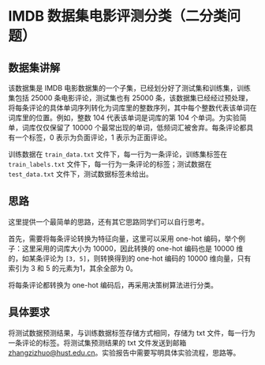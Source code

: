 # IMDB 数据集电影评测分类（二分类问题）

## 数据集讲解

该数据集是 IMDB 电影数据集的一个子集，已经划分好了测试集和训练集，训练集包括 25000 条电影评论，测试集也有 25000 条，该数据集已经经过预处理，将每条评论的具体单词序列转化为词库里的整数序列，其中每个整数代表该单词在词库里的位置。例如，整数 104 代表该单词是词库的第 104 个单词。为实验简单，词库仅仅保留了 10000 个最常出现的单词，低频词汇被舍弃。每条评论都具有一个标签，0 表示为负面评论，1 表示为正面评论。

训练数据在 `train_data.txt` 文件下，每一行为一条评论，训练集标签在 `train_labels.txt` 文件下，每一行为一条评论的标签；测试数据在 `test_data.txt` 文件下，测试数据标签未给出。
## 思路

这里提供一个最简单的思路，还有其它思路同学们可以自行思考。

首先，需要将每条评论转换为特征向量，这里可以采用 one-hot 编码，举个例子：这里采用的词库大小为 10000，因此转换的 one-hot 编码也是 10000 维的，如某条评论为 `[3, 5]`，则转换得到的 one-hot 编码的 10000 维向量，只有索引为 3 和 5 的元素为1，其余全部为 0。

将每条评论都转换为 one-hot 编码后，再采用决策树算法进行分类。

## 具体要求

将测试数据预测结果，与训练数据标签存储方式相同，存储为 txt 文件，每一行为一条评论的标签。将测试集预测结果的 txt 文件发送到邮箱 zhangzizhuo@hust.edu.cn。实验报告中需要写明具体实验流程，思路等。


